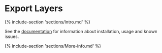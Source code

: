 # Export Layers

{% include-section 'sections/Intro.md' %}

See the [documentation](https://kamilburda.github.io/gimp-export-layers/sections) for information about installation, usage and known issues.


{% include-section 'sections/More-info.md' %}